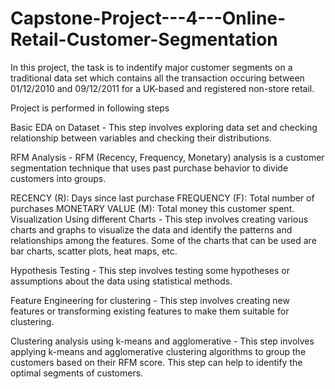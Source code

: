 # Capstone-Project---4---Online-Retail-Customer-Segmentation
In this project, the task is to indentify major customer segments on a traditional data set which contains all the transaction occuring between 01/12/2010 and 09/12/2011 for a UK-based and registered non-store retail.

Project is performed in following steps

Basic EDA on Dataset - This step involves exploring data set and checking relationship between variables and checking their distributions.

RFM Analysis - RFM (Recency, Frequency, Monetary) analysis is a customer segmentation technique that uses past purchase behavior to divide customers into groups.

RECENCY (R): Days since last purchase
FREQUENCY (F): Total number of purchases
MONETARY VALUE (M): Total money this customer spent.
Visualization Using different Charts - This step involves creating various charts and graphs to visualize the data and identify the patterns and relationships among the features. Some of the charts that can be used are bar charts, scatter plots, heat maps, etc.

Hypothesis Testing - This step involves testing some hypotheses or assumptions about the data using statistical methods.

Feature Engineering for clustering - This step involves creating new features or transforming existing features to make them suitable for clustering.

Clustering analysis using k-means and agglomerative - This step involves applying k-means and agglomerative clustering algorithms to group the customers based on their RFM score. This step can help to identify the optimal segments of customers.
